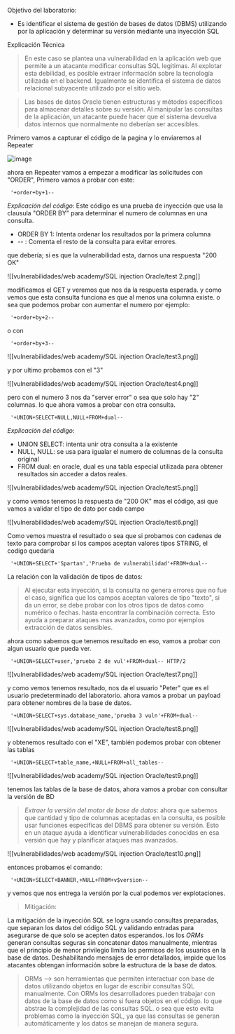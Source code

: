 Objetivo del laboratorio:

 - Es identificar el sistema de gestión de bases de datos (DBMS) utilizando por la aplicación y determinar su versión mediante una inyección SQL 

Explicación Técnica 

>  En este caso se plantea una vulnerabilidad en la aplicación web que permite a un atacante modificar consultas SQL legitimas. Al explotar esta debilidad, es posible extraer información sobre la tecnología utilizada en el backend. Igualmente se identifica el sistema de datos relacional subyacente utilizado por el sitio web.

> Las bases de datos Oracle tienen estructuras y métodos específicos para almacenar detalles sobre su versión. Al manipular las consultas de la aplicación, un atacante puede hacer que el sistema devuelva datos internos que normalmente no deberían ser accesibles. 

Primero vamos a capturar el código de la pagina y lo enviaremos al Repeater

![image](https://github.com/user-attachments/assets/418b6ff3-f6af-44e1-8abd-efd556a85009)

ahora en Repeater vamos a empezar a modificar las solicitudes con "ORDER", Primero vamos a probar con este: 

     '+order+by+1--

*Explicación del código*: Este código es una prueba de inyección que usa la clausula "ORDER BY" para determinar el numero de columnas en una consulta. 

-  ORDER BY 1: Intenta ordenar los resultados por la primera columna
- -- : Comenta el resto de la consulta para evitar errores.  

que debería; si es que la vulnerabilidad esta, darnos una respuesta "200 OK"

![[vulnerabilidades/web academy/SQL injection Oracle/test 2.png]]

modificamos el GET y veremos que nos da la respuesta esperada. y como vemos que esta consulta funciona es que al menos una columna existe. o sea que podemos probar con aumentar el numero por ejemplo:

     '+order+by+2--

o con

     '+order+by+3--

![[vulnerabilidades/web academy/SQL injection Oracle/test3.png]]

y por ultimo probamos con el "3"

![[vulnerabilidades/web academy/SQL injection Oracle/test4.png]]

pero con el numero 3 nos da "server error" o sea que solo hay "2" columnas. lo que ahora vamos a probar con otra consulta. 

     '+UNION+SELECT+NULL,NULL+FROM+dual-- 

*Explicación del código*: 

- UNION SELECT: intenta unir otra consulta a la existente
- NULL, NULL: se usa para igualar el numero de columnas de la consulta original
- FROM dual: en oracle, dual es una tabla especial utilizada para obtener resultados sin acceder a datos reales. 

![[vulnerabilidades/web academy/SQL injection Oracle/test5.png]]

y como vemos tenemos la respuesta de "200 OK" mas el código, asi que vamos a validar el tipo de dato por cada campo

![[vulnerabilidades/web academy/SQL injection Oracle/test6.png]]

Como vemos muestra el resultado o sea que si probamos con cadenas de texto para comprobar si los campos aceptan valores tipos STRING, el codigo quedaria 

     '+UNION+SELECT+'Spartan','Prueba de vulnerabilidad'+FROM+dual--

La relación con la validación de tipos de datos: 

> Al ejecutar esta inyección, si la consulta no genera errores que no fue el caso, significa que los campos aceptan valores de tipo "texto", si da un error, se debe probar con los otros tipos de datos como numérico o fechas. hasta encontrar la combinación correcta. Esto ayuda a preparar ataques mas avanzados, como por ejemplos extracción de datos sensibles. 

ahora como sabemos que tenemos resultado en eso, vamos a probar con algun usuario que pueda ver. 

     '+UNION+SELECT+user,'prueba 2 de vul'+FROM+dual-- HTTP/2

![[vulnerabilidades/web academy/SQL injection Oracle/test7.png]]

y como vemos tenemos resultado, nos da el usuario "Peter" que es el usuario predeterminado del laboratorio. ahora vamos a probar un payload para obtener nombres de la base de datos. 

     '+UNION+SELECT+sys.database_name,'prueba 3 vuln'+FROM+dual-- 

![[vulnerabilidades/web academy/SQL injection Oracle/test8.png]]

y obtenemos resultado con el "XE", también podemos probar con obtener las tablas

     '+UNION+SELECT+table_name,+NULL+FROM+all_tables-- 

![[vulnerabilidades/web academy/SQL injection Oracle/test9.png]]

tenemos las tablas de la base de datos, ahora vamos a probar con consultar la versión de BD

> *Extraer la versión del motor de base de datos*: ahora que sabemos que cantidad y tipo de columnas aceptadas en la consulta, es posible usar funciones especificas del DBMS para obtener su versión. Esto en un ataque ayuda a identificar vulnerabilidades conocidas en esa versión que hay y planificar ataques mas avanzados.  

![[vulnerabilidades/web academy/SQL injection Oracle/test10.png]]

entonces probamos el comando: 

     '+UNION+SELECT+BANNER,+NULL+FROM+v$version--

y vemos que nos entrega la versión por la cual podemos ver explotaciones. 

> Mitigación: 

La mitigación de la inyección SQL  se logra usando consultas preparadas, que separan los datos del código SQL y validando entradas para asegurarse de que solo se acepten datos esperandos. los  los *ORMs* generan consultas seguras sin concatenar datos manualmente, mientras que el principio de menor privilegio limita los permisos de los usuarios en la base de datos. Deshabilitando mensajes de error detallados, impide que los atacantes obtengan información sobre la estructura de la base de datos. 

> ORMs --> son herramientas que permiten interactuar con base de datos utilizando objetos en lugar de escribir consultas SQL manualmente. Con ORMs los desarrolladores pueden trabajar con datos de la base de datos como si fuera objetos en el código. lo que abstrae la complejidad de las consultas SQL. o sea que esto evita problemas como la inyección SQL, ya que las consultas se generan automáticamente y los datos se manejan de manera segura. 
